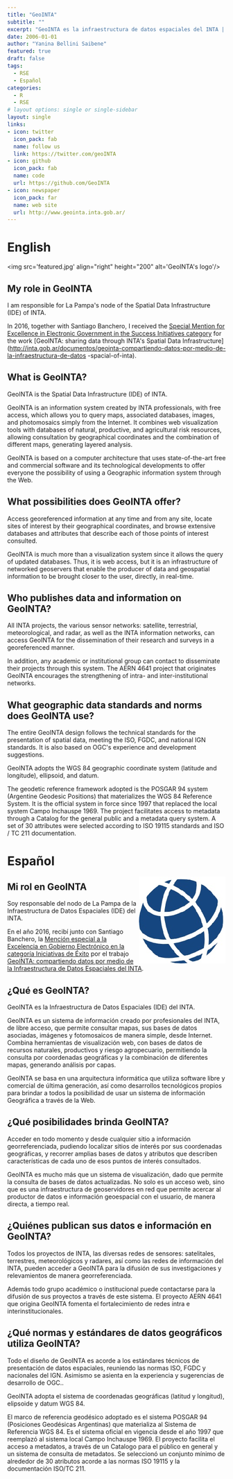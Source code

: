 ```yaml
---
title: "GeoINTA"
subtitle: ""
excerpt: "GeoINTA es la infraestructura de datos espaciales del INTA | INTA Spatial Data Infrastructure"
date: 2006-01-01
author: "Yanina Bellini Saibene"
featured: true
draft: false
tags:
  - RSE
  - Español
categories:
  - R
  - RSE
# layout options: single or single-sidebar
layout: single
links:
- icon: twitter
  icon_pack: fab
  name: follow us
  link: https://twitter.com/geoINTA
- icon: github
  icon_pack: fab
  name: code
  url: https://github.com/GeoINTA
- icon: newspaper
  icon_pack: far
  name: web site
  url: http://www.geointa.inta.gob.ar/
---
```


# English

<img src='featured.jpg' align="right" height="200" alt='GeoINTA's logo'/>

## My role in GeoINTA

I am responsible for La Pampa's node of the Spatial Data Infrastructure (IDE) of INTA.

In 2016, together with Santiago Banchero, I received the [Special Mention for Excellence in Electronic Government in the Success Initiatives category](https://inta.gob.ar/noticias/reconocimiento-nacional-para-geointa) for the work [GeoINTA: sharing data through INTA's Spatial Data Infrastructure](http://inta.gob.ar/documentos/geointa-compartiendo-datos-por-medio-de-la-infraestructura-de-datos -spacial-of-inta).


## What is GeoINTA?

GeoINTA is the Spatial Data Infrastructure (IDE) of INTA.

GeoINTA is an information system created by INTA professionals, with free access, which allows you to query maps, associated databases, images, and photomosaics simply from the Internet. It combines web visualization tools with databases of natural, productive, and agricultural risk resources, allowing consultation by geographical coordinates and the combination of different maps, generating layered analysis.

GeoINTA is based on a computer architecture that uses state-of-the-art free and commercial software and its technological developments to offer everyone the possibility of using a Geographic information system through the Web.


## What possibilities does GeoINTA offer?

Access georeferenced information at any time and from any site, locate sites of interest by their geographical coordinates, and browse extensive databases and attributes that describe each of those points of interest consulted.

GeoINTA is much more than a visualization system since it allows the query of updated databases. Thus, it is web access, but it is an infrastructure of networked geoservers that enable the producer of data and geospatial information to be brought closer to the user, directly, in real-time.

## Who publishes data and information on GeoINTA?

All INTA projects, the various sensor networks: satellite, terrestrial, meteorological, and radar, as well as the INTA information networks, can access GeoINTA for the dissemination of their research and surveys in a georeferenced manner.

In addition, any academic or institutional group can contact to disseminate their projects through this system. The AERN 4641 project that originates GeoINTA encourages the strengthening of intra- and inter-institutional networks.

## What geographic data standards and norms does GeoINTA use?

The entire GeoINTA design follows the technical standards for the presentation of spatial data, meeting the ISO, FGDC, and national IGN standards. It is also based on OGC's experience and development suggestions.

GeoINTA adopts the WGS 84 geographic coordinate system (latitude and longitude), ellipsoid, and datum.

The geodetic reference framework adopted is the POSGAR 94 system (Argentine Geodesic Positions) that materializes the WGS 84 Reference System. It is the official system in force since 1997 that replaced the local system Campo Inchauspe 1969.
The project facilitates access to metadata through a Catalog for the general public and a metadata query system. A set of 30 attributes were selected according to ISO 19115 standards and ISO / TC 211 documentation.

# Español

<img src='featured.jpg' align="right" height="200" alt='Logo de GeoINTA'/>

## Mi rol en GeoINTA

Soy responsable del nodo de La Pampa de la Infraestructura de Datos Espaciales (IDE) del INTA.

En el año 2016, recibí junto con Santiago Banchero, la [Mención especial a la Excelencia en Gobierno Electrónico en la categoría Iniciativas de Éxito](https://inta.gob.ar/noticias/reconocimiento-nacional-para-geointa) por el trabajo [GeoINTA: compartiendo datos por medio de la Infraestructura de Datos Espaciales del INTA](http://inta.gob.ar/documentos/geointa-compartiendo-datos-por-medio-de-la-infraestructura-de-datos-espaciales-del-inta).


## ¿Qué es GeoINTA?

GeoINTA es la Infraestructura de Datos Espaciales (IDE) del INTA.

GeoINTA es un sistema de información creado por profesionales del INTA, de libre acceso, que permite consultar mapas, sus bases de datos asociadas, imágenes y fotomosaicos de manera simple, desde Internet. Combina herramientas de visualización web, con bases de datos de recursos naturales, productivos y riesgo agropecuario, permitiendo la consulta por coordenadas geográficas y la combinación de diferentes mapas, generando análisis por capas.

GeoINTA se basa en una arquitectura informática que utiliza software libre y comercial de última generación, así como desarrollos tecnológicos propios para brindar a todos la posibilidad de usar un sistema de información Geográfica a través de la Web.


## ¿Qué posibilidades brinda GeoINTA?

Acceder en todo momento y desde cualquier sitio a información georreferenciada, pudiendo localizar sitios de interés por sus coordenadas geográficas, y recorrer amplias bases de datos y atributos que describen características de cada uno de esos puntos de interés consultados.

GeoINTA es mucho más que un sistema de visualización, dado que permite la consulta de bases de datos actualizadas. No solo es un acceso web, sino que es una infraestructura de geoservidores en red que permite acercar al productor de datos e información geoespacial con el usuario, de manera directa, a tiempo real.

## ¿Quiénes publican sus datos e información en GeoINTA?

Todos los proyectos de INTA, las diversas redes de sensores: satelitales, terrestres, meteorológicos y radares, así como las redes de información del INTA, pueden acceder a GeoINTA para la difusión de sus investigaciones y relevamientos de manera georreferenciada.

Además todo grupo académico o institucional puede contactarse para la difusión de sus proyectos a través de este sistema. El proyecto AERN 4641 que origina GeoINTA fomenta el fortalecimiento de redes intra e interinstitucionales.

## ¿Qué normas y estándares de datos geográficos utiliza GeoINTA?

Todo el diseño de GeoINTA es acorde a los estándares técnicos de presentación de datos espaciales, reuniendo las normas ISO, FGDC y nacionales del IGN. Asimismo se asienta en la experiencia y sugerencias de desarrollo de OGC..

GeoINTA adopta el sistema de coordenadas geográficas (latitud y longitud), elipsoide y datum WGS 84.

El marco de referencia geodésico adoptado es el sistema POSGAR 94 (Posiciones Geodésicas Argentinas) que materializa al Sistema de Referencia WGS 84. Es el sistema oficial en vigencia desde el año 1997 que reemplazó al sistema local Campo Inchauspe 1969.
El proyecto facilita el acceso a metadatos, a través de un Catalogo para el público en general y un sistema de consulta de metadatos. Se seleccionó un conjunto mínimo de alrededor de 30 atributos acorde a las normas ISO 19115 y la documentación ISO/TC 211.